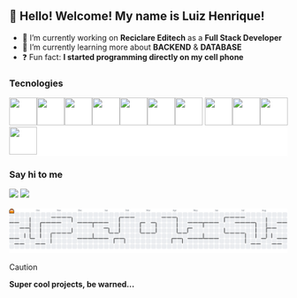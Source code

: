 ## 👋 Hello! Welcome! My name is Luiz Henrique!
- 👔 I’m currently working on **Reciclare Editech** as a **Full Stack Developer**
- 📖 I’m currently learning more about **BACKEND** & **DATABASE**
- ❓ Fun fact: **I started programming directly on my cell phone**

### Tecnologies
<div style="background-color: white;"'>
<img src="https://cdn.jsdelivr.net/gh/devicons/devicon/icons/linux/linux-original.svg" width="50" height="50"/><img src="https://cdn.jsdelivr.net/gh/devicons/devicon/icons/javascript/javascript-original.svg" width="50" height="50"/><img src="https://cdn.jsdelivr.net/gh/devicons/devicon/icons/react/react-original.svg" width="50" height="50"/><img src="https://cdn.jsdelivr.net/gh/devicons/devicon/icons/nextjs/nextjs-original.svg" width="50" height="50"/><img src="https://cdn.jsdelivr.net/gh/devicons/devicon/icons/materialui/materialui-original.svg" width="50" height="50"/><img src="https://cdn.jsdelivr.net/gh/devicons/devicon/icons/css3/css3-original.svg" width="50" height="50"/><img src="https://cdn.jsdelivr.net/gh/devicons/devicon@latest/icons/laravel/laravel-original-wordmark.svg" width="50" height="50"/>
<img src="https://cdn.jsdelivr.net/gh/devicons/devicon/icons/mysql/mysql-original-wordmark.svg" width="50" height="50"/><img src="https://cdn.jsdelivr.net/gh/devicons/devicon/icons/bash/bash-original.svg" width="50" height="50"/><img src="https://cdn.jsdelivr.net/gh/devicons/devicon/icons/git/git-original.svg" width="50" height="50"/><img src="https://cdn.jsdelivr.net/gh/devicons/devicon/icons/nodejs/nodejs-original.svg" width="50" height="50"/>
</div>

### Say hi to me
<div>
<a href = "mailto:henriquegomesdev@gmail.com"><img loading="lazy" src="https://img.shields.io/badge/Gmail-D14836?style=for-the-badge&logo=gmail&logoColor=white" target="_blank"></a>
<a href="https://www.linkedin.com/in/henriquegomes-dev" target="_blank"><img loading="lazy" src="https://img.shields.io/badge/-LinkedIn-%230077B5?style=for-the-badge&logo=linkedin&logoColor=white" target="_blank"></a> 
</div>

<br />

<picture>
  <source media="(prefers-color-scheme: dark)" srcset="https://raw.githubusercontent.com/goomesdev/goomesdev/output/pacman-contribution-graph-dark.svg">
  <source media="(prefers-color-scheme: light)" srcset="https://raw.githubusercontent.com/goomesdev/goomesdev/output/pacman-contribution-graph.svg">
  <img alt="pacman contribution graph" src="https://raw.githubusercontent.com/goomesdev/goomesdev/output/pacman-contribution-graph.svg">
</picture>

> [!CAUTION]
> **Super cool projects, be warned...**







          
          
